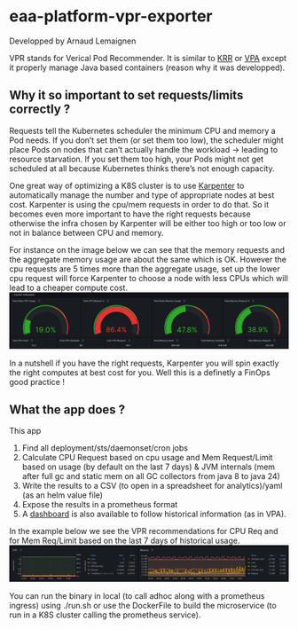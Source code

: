 # eaa-platform-vpr-exporter
Developped by Arnaud Lemaignen

VPR stands for Verical Pod Recommender.
It is similar to [KRR](https://github.com/robusta-dev/krr) or [VPA](https://github.com/kubernetes/autoscaler/tree/master/vertical-pod-autoscaler) except it properly manage Java based containers (reason why it was developped).

## Why it so important to set requests/limits correctly ?

Requests tell the Kubernetes scheduler the minimum CPU and memory a Pod needs.
If you don’t set them (or set them too low), the scheduler might place Pods on nodes that can’t actually handle the workload → leading to resource starvation.
If you set them too high, your Pods might not get scheduled at all because Kubernetes thinks there’s not enough capacity.

One great way of optimizing a K8S cluster is to use [Karpenter](https://github.com/aws/karpenter-provider-aws) to automatically manage the number and type of appropriate nodes at best cost. Karpenter is using the cpu/mem requests in order to do that.
So it becomes even more important to have the right requests because otherwise the infra chosen by Karpenter will be either too high or too low or not in balance between CPU and memory.

For instance on the image below we can see that the memory requests and the aggregate memory usage are about the same which is OK. However the cpu requests are 5 times more than the aggregate usage, set up the lower cpu request will force Karpenter to choose a node with less CPUs which will lead to a cheaper compute cost.
![](usage_vs_req.png)

In a nutshell if you have the right requests, Karpenter you will spin exactly the right computes at best cost for you.
Well this is a definetly a FinOps good practice !

## What the app does ?

This app 
1. Find all deployment/sts/daemonset/cron jobs
2. Calculate CPU Request based on cpu usage and Mem Request/Limit based on usage (by default on the last 7 days) & JVM internals (mem after full gc and static mem on all GC collectors from java 8 to java 24)
3. Write the results to a CSV (to open in a spreadsheet for analytics)/yaml (as an helm value file)
4. Expose the results in a prometheus format
5. A [dashboard](https://github.com/arnaudlemaignen/grafana-dashboards/tree/master/prometheus-ds/vpr) is also available to follow historical information (as in VPA).

In the example below we see the VPR recommendations for CPU Req and for Mem Req/Limit based on the last 7 days of historical usage.
![](prometheus.png)


You can run the binary in local (to call adhoc along with a prometheus ingress) using ./run.sh or use the DockerFile to build the microservice (to run in a K8S cluster calling the prometheus service).

